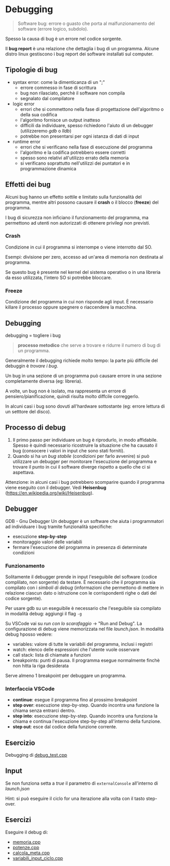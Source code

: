 # Debugging
> Software bug: errore o guasto che porta al malfunzionamento del software (errore logico, subdolo).

Spesso la causa di bug è un errore nel codice sorgente.

Il **bug report** è una relazione che dettaglia i bug di un programma. Alcune distro linux gestiscono i bug report dei software installati sul computer.

## Tipologie di bug
- syntax error: come la dimenticanza di un ";"
    - errore commesso in fase di scrittura
    - bug non rilasciato, perchè il software non compila
    - segnalato dal compilatore
- logic error
    - errori che si commettono nella fase di progettazione dell'algoritmo o della sua codifica
    - l'algoritmo fornisce un output inatteso
    - difficili da individuare, spesso richiedono l'aiuto di un debugger (utilizzeremo *gdb* o *lldb*)
    - potrebbe non presentarsi per ogni istanza di dati di input
- runtime error
    - errori che si verificano nella fase di esecuzione del programma
    - l'algoritmo e la codifica potrebbero essere corretti
    - spesso sono relativi all'utilizzo errato della memoria
    - si verificano soprattutto nell'utilizzi dei puntatori e in programmazione dinamica

## Effetti dei bug
Alcuni bug hanno un effetto sottile e limitato sulla funzionalità del programma, mentre altri possono causare il **crash** o il blocco (**freeze**) del programma.

I bug di sicurezza non inficiano il funzionamento del programma, ma permettono ad utenti non autorizzati di ottenere privilegi non previsti.

### Crash
Condizione in cui il programma si interrompe o viene interrotto dal SO.

Esempi: divisione per zero, accesso ad un'area di memoria non destinata al programma.

Se questo bug è presente nel kernel del sistema operativo o in una libreria da esso utilizzata, l'intero SO si potrebbe bloccare.

### Freeze
Condizione del programma in cui non risponde agli input. È necessario killare il processo oppure spegnere o riaccendere la macchina.

## Debugging
debugging = togliere i bug

> **processo metodico** che serve a trovare e ridurre il numero di bug di un programma.

Generalmente il debugging richiede molto tempo: la parte più difficile del debuggin è *trovare i bug*.

Un bug in una sezione di un programma può causare errore in una sezione completamente diversa (eg: libreria).

A volte, un bug non è isolato, ma rappresenta un errore di pensiero/pianificazione, quindi risulta molto diffcile correggerlo.

In alcuni casi i bug sono dovuti all'hardware sottostante (eg: errore lettura di un setttore del disco).

## Processo di debug
1. Il primo passo per individuare un bug è riprodurlo, in modo affidabile. Spesso è quindi necessario ricostruire la situazione che ha causato il bug (consocere i valori in input che sono stati forniti).
2. Quando si ha un *bug stabile* (condizioni per farlo avvenire) si può utilizzare un debugger per monitorare l'esecuzione del programma e trovare il punto in cui il software diverge rispetto a quello che ci si aspettava.

Attenzione: in alcuni casi i bug potrebbero scomparire quando il programma viene eseguito con il debugger. Vedi **Heisenbug** (https://en.wikipedia.org/wiki/Heisenbug).

## Debugger
GDB - Gnu Debugger
Un debugger è un software che aiuta i programmatori ad individuare i bug tramite funzionalità specifiche:
- esecuzione **step-by-step**
- monitoraggio valori delle variabili
- fermare l'esecuzione del programma in presenza di determinate condizioni

### Funzionamento
Solitamente il debugger prende in input l'eseguibile del software (codice complilato, non sorgente) da testare.
È necessario che il programma sia compilato con i *simboli di debug* (informazioni che permettono di mettere in relazione ciascun dato o istruzione con le corrispondenti righe o dati del codice sorgente).

Per usare gdb su un eseguibile è necessario che l'eseguibile sia compilato in modalità debug: aggiungi il flag `-g`

Su VSCode vai su *run con lo scarafaggio* -> "Run and Debug". La configurazione di debug viene memorizzata nel file *launch.json*.
In modalità debug hposso vedere:
- variables: valore di tutte le variabili del programma, inclusi i registri
- watch: elenco delle espressioni che l'utente vuole osservare
- call stack: lista di chiamate a funzioni
- breakpoints: punti di pausa. Il programma esegue normalmente finchè non hitta la riga desiderata

Serve almeno 1 breakpoint per debuggare un programma.

### Interfaccia VSCode
- **continue**: esegue il programma fino al prossimo breakpoint
- **step over**: esecuzione step-by-step. Quando incontra una funzione la chiama senza entrarci dentro.
- **step into**: esecuzione step-by-step. Quando incontra una funziona la chiama e continua l'esecuzione step-by-step all'interno della funzione.
- **step out**: esce dal codice della funzione corrente.

## Esercizio
Debugging di [debug_test.cpp](../esercizi/debugging/debug_test.cpp)

## Input
Se non funziona setta a *true* il parametro di `externalConsole` all'interno di *launch.json*

Hint: si può eseguire il ciclo for una iterazione alla volta con il tasto step-over.

## Esercizi
Eseguire il debug di:
- [memoria.cpp](../esercizi/debugging/memoria.cpp)
- [potenze.cpp](../esercizi/debugging/potenze.cpp)
- [calcola_meta.cpp](../esercizi/debugging/calcola_meta.cpp)
- [variabili_input_ciclo.cpp](../esercizi/debugging/variabili_input_ciclo.cpp)
